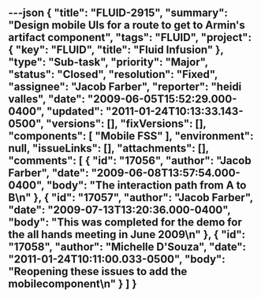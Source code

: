 ---json
{
  "title": "FLUID-2915",
  "summary": "Design mobile UIs for a route to get to Armin's artifact component",
  "tags": "FLUID",
  "project": {
    "key": "FLUID",
    "title": "Fluid Infusion"
  },
  "type": "Sub-task",
  "priority": "Major",
  "status": "Closed",
  "resolution": "Fixed",
  "assignee": "Jacob Farber",
  "reporter": "heidi valles",
  "date": "2009-06-05T15:52:29.000-0400",
  "updated": "2011-01-24T10:13:33.143-0500",
  "versions": [],
  "fixVersions": [],
  "components": [
    "Mobile FSS"
  ],
  "environment": null,
  "issueLinks": [],
  "attachments": [],
  "comments": [
    {
      "id": "17056",
      "author": "Jacob Farber",
      "date": "2009-06-08T13:57:54.000-0400",
      "body": "The interaction path from A to B\n"
    },
    {
      "id": "17057",
      "author": "Jacob Farber",
      "date": "2009-07-13T13:20:36.000-0400",
      "body": "This was completed for the demo for the all hands meeting in June 2009\n"
    },
    {
      "id": "17058",
      "author": "Michelle D'Souza",
      "date": "2011-01-24T10:11:00.033-0500",
      "body": "Reopening these issues to add the mobilecomponent\n"
    }
  ]
}
---

        